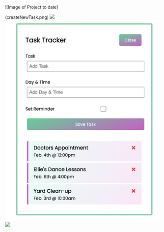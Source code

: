 ![Image of Project to date]

<!-- (/Users/christopher/Desktop/prod/task-tracker/public/createNewTask.png) -->

(createNewTask.png)
<img src="./createNewTask.png">
<img src = "./public/createNewTask.png">
<img src = "/Users/christopher/Desktop/prod/task-tracker/public/createNewTask.png">
